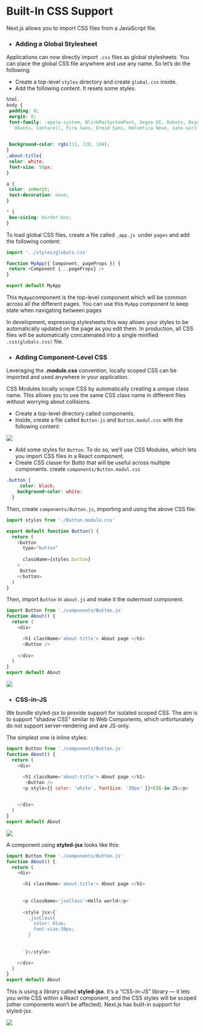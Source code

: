 # Built-In CSS Support
Next.js allows you to import CSS files from a JavaScript file. 
*  ### Adding a Global Stylesheet
Applications can now directly import `.css` files as global stylesheets.
You can place the global CSS file anywhere and use any name. So let’s do the following:

* Create a top-level `styles` directory and create `global.css` inside.
* Add the following content. It resets some styles.

 ```css
 html,
body {
  padding: 0;
  margin: 0;
  font-family: -apple-system, BlinkMacSystemFont, Segoe UI, Roboto, Oxygen,
    Ubuntu, Cantarell, Fira Sans, Droid Sans, Helvetica Neue, sans-serif;

  
  background-color: rgb(111, 128, 104);  
}
.about-title{
  color: white;
  font-size: 50px;
}

a {
  color: inherit;
  text-decoration: none;
}

* {
  box-sizing: border-box;
}

```

To load global CSS files, create a file called `_app.js `under `pages` and add the following content:
 ```js 
 import '../styles/globals.css'

function MyApp({ Component, pageProps }) {
  return <Component {...pageProps} />
}

export default MyApp
```

This `MyApp`component is the top-level component which will be common across all the different pages. You can use this `MyApp` component to keep state when navigating between pages


In development, expressing stylesheets this way allows your styles to be automatically updated on the page as you edit them. 
In production, all CSS files will be automatically concatenated into a single minified `.css(globals.css)` file. 

* ### Adding Component-Level CSS
Leveraging the **.module.css** convention, locally scoped CSS can be imported and used anywhere in your application.

CSS Modules locally scope CSS by automatically creating a unique class name. This allows you to use the same CSS class name in different files without worrying about collisions.
* Create a top-level directory called components.
* Inside, create a file called `Button.js` and `Button.modul.css` with the following content:

 ![](https://i.imgur.com/ZeJOby5.png)<br>
*  Add some styles for `Button`. To do so, we’ll use CSS Modules, which lets you import CSS files in a React component.
* Create  CSS classe for Butto that will be useful across multiple components.
create `components/Button.modul.css`
```css
.button {
     color: black;
    background-color: white;
  }
```



Then, create `components/Button.js`, importing and using the above CSS file:
```js
import styles from './Button.module.css'

export default function Button() {
  return (
    <button
      type="button"
      
      className={styles.button}
    >
     Button
    </button>
  )
}
```
Then, import `Button` in `about.js` and make it the outermost component.
```js
import Button from './components/Button.js'
function About() {
  return (
    <div>

      <h1 className='about-title'> About page </h1>
      <Button />
      
    </div>
  )
}
export default About
```
![](https://i.imgur.com/EcKwHJg.png)




* ### CSS-in-JS
We bundle styled-jsx to provide support for isolated scoped CSS. The aim is to support "shadow CSS" similar to Web Components, which unfortunately do not support server-rendering and are JS-only.

The simplest one is inline styles:
```js
import Button from './components/Button.js'
function About() {
  return (
    <div>

      <h1 className='about-title'> About page </h1>
       <Button />
      <p style={{ color: 'white', fontSize: '30px' }}>CSS-in-JS</p>
      

    </div>
  )
}
export default About
```
![](https://i.imgur.com/sKPuZPl.png)


A component using **styled-jsx** looks like this:
```js
import Button from './components/Button.js'
function About() {
  return (
    <div>

      <h1 className='about-title'> About page </h1>
     
   
      <p className='jsxClass'>Hello world</p> 
      
      <style jsx>{`
        .jsxClass{
          color: blue;
          font-size:30px;
        }
       
        
      `}</style>

    </div>
  )
}
export default About
```
This is using a library called **styled-jsx**. It’s a “CSS-in-JS” library — it lets you write CSS within a React component, and the CSS styles will be scoped (other components won’t be affected).
Next.js has built-in support for styled-jsx.

![](https://i.imgur.com/5Sj4k90.png)














